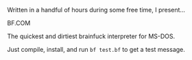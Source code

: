 Written in a handful of hours during some free time, I present...

BF.COM

The quickest and dirtiest brainfuck interpreter for MS-DOS.

Just compile, install, and run `bf test.bf` to get a test message.
